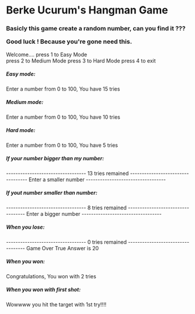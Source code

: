 <h1>Berke Ucurum's Hangman Game</h1> 

<h3>Basicly this game create a random number, can you find it ???

Good luck ! Because you're gone need this. </h3>


Welcome.... 
press 1 to Easy Mode  
press 2 to Medium Mode 
press 3 to Hard Mode 
press 4 to exit


<h5>Easy mode:</h5>
Enter a number from 0 to 100, You have 15 tries

<h5>Medium mode:</h5>
Enter a number from 0 to 100, You have 10 tries

<h5>Hard mode:</h5>
Enter a number from 0 to 100, You have 5 tries


<h5>If your number bigger than my number:</h5>
---------------------------------- 
13 tries remained 
----------------------------------
Enter a smaller number 
----------------------------------

<h5>If yout number smaller than number:</h5>
---------------------------------- 
8 tries remained 
----------------------------------
Enter a bigger number 
----------------------------------

<h5>When you lose:</h5>
---------------------------------- 
0 tries remained 
----------------------------------
Game Over
True Answer is 20

<h5>When you won:</h5>

Congratulations, You won with 2 tries

<h5>When you won with first shot:</h5>

Wowwww you hit the target with 1st try!!!!
